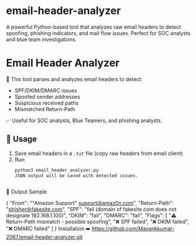 # email-header-analyzer
A powerful Python-based tool that analyzes raw email headers to detect spoofing, phishing indicators, and mail flow issues. Perfect for SOC analysts and blue team investigations.
# Email Header Analyzer

📧 This tool parses and analyzes email headers to detect:
- SPF/DKIM/DMARC issues
- Spoofed sender addresses
- Suspicious received paths
- Mismatched Return-Path

✅ Useful for SOC analysts, Blue Teamers, and phishing analysts.

## 🔧 Usage

1. Save email headers in a `.txt` file (copy raw headers from email client)
2. Run:
   ```bash
   python3 email_header_analyzer.py
   JSON output will be saved with detected issues.



📌 Output Sample

{
  "From": "\"Amazon Support\" <support@amaz0n.com>",
  "Return-Path": "phisher@fakesite.com",
  "SPF": "fail (domain of fakesite.com does not designate 192.168.1.100)",
  "DKIM": "fail",
  "DMARC": "fail",
  "Flags": [
    "⚠️ Return-Path mismatch - possible spoofing",
    "❌ SPF failed",
    "❌ DKIM failed",
    "❌ DMARC failed"
  ]
}
Installation ➡️ https://github.com/Mayankkumar-2067/email-header-analyzer.git
